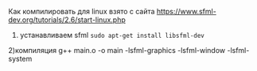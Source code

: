 Как компилировать для linux
взято с сайта https://www.sfml-dev.org/tutorials/2.6/start-linux.php

1) устанавливаем sfml `sudo apt-get install libsfml-dev`

2)компиляция g++ main.o -o main -lsfml-graphics -lsfml-window -lsfml-system
